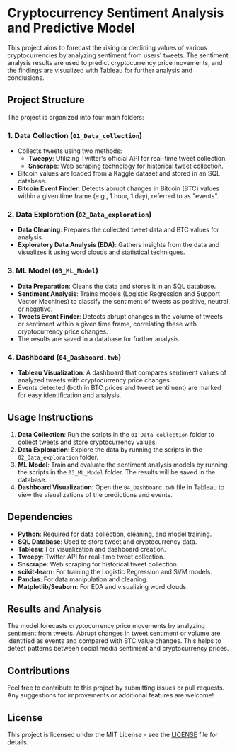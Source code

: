 # Cryptocurrency Sentiment Analysis and Predictive Model

This project aims to forecast the rising or declining values of various cryptocurrencies by analyzing sentiment from users' tweets. The sentiment analysis results are used to predict cryptocurrency price movements, and the findings are visualized with Tableau for further analysis and conclusions.

## Project Structure
 
The project is organized into four main folders:

### 1. **Data Collection** (`01_Data_collection`)
   - Collects tweets using two methods:
     - **Tweepy**: Utilizing Twitter's official API for real-time tweet collection.
     - **Snscrape**: Web scraping technology for historical tweet collection.
   - Bitcoin values are loaded from a Kaggle dataset and stored in an SQL database.
   - **Bitcoin Event Finder**: Detects abrupt changes in Bitcoin (BTC) values within a given time frame (e.g., 1 hour, 1 day), referred to as "events".

### 2. **Data Exploration** (`02_Data_exploration`)
   - **Data Cleaning**: Prepares the collected tweet data and BTC values for analysis.
   - **Exploratory Data Analysis (EDA)**: Gathers insights from the data and visualizes it using word clouds and statistical techniques.

### 3. **ML Model** (`03_ML_Model`)
   - **Data Preparation**: Cleans the data and stores it in an SQL database.
   - **Sentiment Analysis**: Trains models (Logistic Regression and Support Vector Machines) to classify the sentiment of tweets as positive, neutral, or negative.
   - **Tweets Event Finder**: Detects abrupt changes in the volume of tweets or sentiment within a given time frame, correlating these with cryptocurrency price changes.
   - The results are saved in a database for further analysis.

### 4. **Dashboard** (`04_Dashboard.twb`)
   - **Tableau Visualization**: A dashboard that compares sentiment values of analyzed tweets with cryptocurrency price changes.
   - Events detected (both in BTC prices and tweet sentiment) are marked for easy identification and analysis.
   
## Usage Instructions

1. **Data Collection**: Run the scripts in the `01_Data_collection` folder to collect tweets and store cryptocurrency values.
2. **Data Exploration**: Explore the data by running the scripts in the `02_Data_exploration` folder.
3. **ML Model**: Train and evaluate the sentiment analysis models by running the scripts in the `03_ML_Model` folder. The results will be saved in the database.
4. **Dashboard Visualization**: Open the `04_Dashboard.twb` file in Tableau to view the visualizations of the predictions and events.

## Dependencies

- **Python**: Required for data collection, cleaning, and model training.
- **SQL Database**: Used to store tweet and cryptocurrency data.
- **Tableau**: For visualization and dashboard creation.
- **Tweepy**: Twitter API for real-time tweet collection.
- **Snscrape**: Web scraping for historical tweet collection.
- **scikit-learn**: For training the Logistic Regression and SVM models.
- **Pandas**: For data manipulation and cleaning.
- **Matplotlib/Seaborn**: For EDA and visualizing word clouds.

## Results and Analysis

The model forecasts cryptocurrency price movements by analyzing sentiment from tweets. Abrupt changes in tweet sentiment or volume are identified as events and compared with BTC value changes. This helps to detect patterns between social media sentiment and cryptocurrency prices.

## Contributions

Feel free to contribute to this project by submitting issues or pull requests. Any suggestions for improvements or additional features are welcome!

## License

This project is licensed under the MIT License - see the [LICENSE](LICENSE) file for details.

